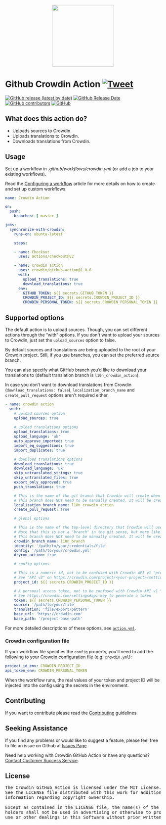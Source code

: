 [<p align='center'><img src='https://support.crowdin.com/assets/logos/crowdin-dark-symbol.png' data-canonical-src='https://support.crowdin.com/assets/logos/crowdin-dark-symbol.png' width='200' height='200' align='center'/></p>](https://crowdin.com)

# Github Crowdin Action [![Tweet](https://img.shields.io/twitter/url/http/shields.io.svg?style=social)](https://twitter.com/intent/tweet?url=https%3A%2F%2Fgithub.com%2Fcrowdin%2Fgithub-action&text=Easily%20integrate%20the%20localization%20of%20your%20Crowdin%20project%20into%20the%20GitHub%20Actions%20workflow)

[![GitHub release (latest by date)](https://img.shields.io/github/v/release/crowdin/github-action?cacheSeconds=5000&logo=github)](https://github.com/crowdin/github-action/releases/latest)
[![GitHub Release Date](https://img.shields.io/github/release-date/crowdin/github-action?cacheSeconds=5000)](https://github.com/crowdin/github-action/releases/latest)
[![GitHub contributors](https://img.shields.io/github/contributors/crowdin/github-action?cacheSeconds=5000)](https://github.com/crowdin/github-action/graphs/contributors)
[![GitHub](https://img.shields.io/github/license/crowdin/github-action?cacheSeconds=50000)](https://github.com/crowdin/github-action/blob/master/LICENSE)

## What does this action do?
- Uploads sources to Crowdin.
- Uploads translations to Crowdin.
- Downloads translations from Crowdin.

## Usage
Set up a workflow in *.github/workflows/crowdin.yml* (or add a job to your existing workflows).

Read the [Configuring a workflow](https://help.github.com/en/articles/configuring-a-workflow) article for more details on how to create and set up custom workflows.
```yaml
name: Crowdin Action

on:
  push:
    branches: [ master ]

jobs:
  synchronize-with-crowdin:
    runs-on: ubuntu-latest

    steps:

    - name: Checkout
      uses: actions/checkout@v2

    - name: crowdin action
      uses: crowdin/github-action@1.0.6
      with:
        upload_translations: true
        download_translations: true
      env:
        GITHUB_TOKEN: ${{ secrets.GITHUB_TOKEN }}
        CROWDIN_PROJECT_ID: ${{ secrets.CROWDIN_PROJECT_ID }}
        CROWDIN_PERSONAL_TOKEN: ${{ secrets.CROWDIN_PERSONAL_TOKEN }}
```

## Supported options
The default action is to upload sources. Though, you can set different actions through the “with” options. If you don't want to upload your sources to Crowdin, just set the `upload_sources` option to false.

By default sources and translations are being uploaded to the root of your Crowdin project. Still, if you use branches, you can set the preferred source branch.

You can also specify what GitHub branch you’d like to download your translations to (default translation branch is `l10n_crowdin_action`).

In case you don’t want to download translations from Crowdin (`download_translations: false`), `localization_branch_name` and `create_pull_request` options aren't required either.

```yaml
- name: crowdin action
  with:
    # upload sources option
    upload_sources: true
    
    # upload translations options
    upload_translations: true
    upload_language: 'uk'
    auto_approve_imported: true
    import_eq_suggestions: true
    import_duplicates: true

    # download translations options
    download_translations: true
    download_language: 'uk'
    skip_untranslated_strings: true
    skip_untranslated_files: true
    export_only_approved: true
    push_translations: true

    # This is the name of the git branch that Crowdin will create when opening a pull request.
    # This branch does NOT need to be manually created. It will be created automatically by the action.
    localization_branch_name: l10n_crowdin_action
    create_pull_request: true

    # global options

    # This is the name of the top-level directory that Crowdin will use for files.
    # Note that this is not a "branch" in the git sense, but more like a top-level directory in your Crowdin project.
    # This branch does NOT need to be manually created. It will be created automatically by the action.
    crowdin_branch_name: l10n_branch
    identity: '/path/to/your/credentials/file'
    config: '/path/to/your/crowdin.yml'
    dryrun_action: true

    # config options

    # This is a numeric id, not to be confused with Crowdin API v1 "project identifier" string
    # See "API v2" on https://crowdin.com/project/<your-project>/settings#api
    project_id: ${{ secrets.CROWDIN_PROJECT_ID }}

    # A personal access token, not to be confused with Crowdin API v1 "API key"
    # See https://crowdin.com/settings#api-key to generate a token
    token: ${{ secrets.CROWDIN_PERSONAL_TOKEN }}
    source: '/path/to/your/file'
    translation: 'file/export/pattern'
    base_url: 'https://crowdin.com'
    base_path: '/project-base-path'
```

For more detailed descriptions of these options, see [`action.yml`](https://github.com/crowdin/github-action/blob/master/action.yml).

### Crowdin configuration file

If your workflow file specifies the `config` property, you'll need to add the following to your [Crowdin configuration file](https://support.crowdin.com/configuration-file/) (e.g. `crowdin.yml`):

```yml
project_id_env: CROWDIN_PROJECT_ID
api_token_env: CROWDIN_PERSONAL_TOKEN
```

When the workflow runs, the real values of your token and project ID will be injected into the config using the secrets in the environment.

## Contributing

If you want to contribute please read the [Contributing](/CONTRIBUTING.md) guidelines.

## Seeking Assistance
If you find any problems or would like to suggest a feature, please feel free to file an issue on Github at [Issues Page](https://github.com/crowdin/github-action/issues).

Need help working with Crowdin GitHub Action or have any questions?
[Contact Customer Success Service](https://crowdin.com/contacts).

## License
<pre>
The Crowdin GitHub Action is licensed under the MIT License.
See the LICENSE file distributed with this work for additional
information regarding copyright ownership.

Except as contained in the LICENSE file, the name(s) of the above copyright
holders shall not be used in advertising or otherwise to promote the sale,
use or other dealings in this Software without prior written authorization.
</pre>

